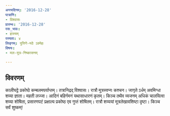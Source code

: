 ```yaml
---
अन्त्यदिनम्: '2016-12-28'
पात्राणि:
- विश्वासः
प्रारम्भः: '2016-12-28'
रसः_भावः:
- हास्यम्
रस्यता: ४
लिङ्गम्: पुत्तिगे-मठे ऽवमेहः
विषयः:
- मल-मूत्र-निष्कासनम्

---
```


## विवरणम्
कालीघट्टे प्रकोष्ठे कम्बलमपर्याप्तम्। तत्रानिद्रद् विश्वासः। रात्रौ मूत्रस्वप्नः कश्चन। जागृते ऽर्धम् अवमिग्धा शय्या ज्ञाता। महती लज्जा। आदिनं बहिर्गमनं यथासाधारणं कृतम्। किञ्च तथैव व्यजनम् अधिकं चालयित्वा शय्या शोषिता, प्रसारणपटं प्रक्षाल्य प्रकोष्ठ एव गुप्तं शोषितम्। रात्रौ शय्ययां मूत्रलेखावशिष्टा दृष्टा। किञ्च सर्वं शुष्कम्!


